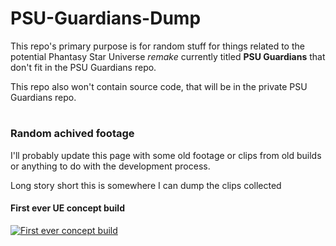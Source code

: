 # PSU-Guardians-Dump

This repo's primary purpose is for random stuff for things related to the potential Phantasy Star Universe *remake* currently titled **PSU Guardians** that don't fit in the PSU Guardians repo.

This repo also won't contain source code, that will be in the private PSU Guardians repo.



#



### Random achived footage

I'll probably update this page with some old footage or clips from old builds or anything to do with the development process.

Long story short this is somewhere I can dump the clips collected

#### First ever UE concept build
[![First ever concept build](https://i.imgur.com/As4yJSe.png)](https://www.youtube.com/watch?v=eWRMDZfTu4U)

